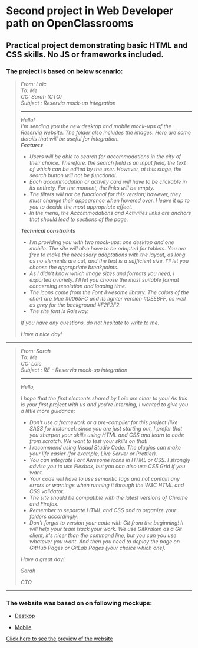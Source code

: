 # **Second project in Web Developer path on OpenClassrooms**

## **Practical project demonstrating basic HTML and CSS skills. No JS or frameworks included.**

### The project is based on below scenario:

> _From:  Loïc_  
>_To: Me_     
>_CC: Sarah (CTO)_  
>_Subject : Reservia mock-up integration_  
> ___
> _Hello!_  
 _I'm sending you the new desktop and mobile mock-ups of the Reservia website. The folder also includes the images. Here are some details that will be useful for integration._  
 **_Features_**
 >* _Users will be able to search for accommodations in the city of their choice. Therefore, the search field is an input field, the text of which can be edited by the user. However, at this stage, the search button will not be functional._
 >* _Each accommodation or activity card will have to be clickable in its entirety. For the moment, the links will be empty._
 >* _The filters will not be functional for this version; however, they must change their appearance when hovered over. I leave it up to you to decide the most appropriate effect._
 >* _In the menu, the Accommodations and Activities links are anchors that should lead to sections of the page._  
 > 
> **_Technical constraints_**
 >
 >* _I’m providing you with two mock-ups: one desktop and one mobile. The site will  also have to be adapted for tablets. You are free to make the necessary  adaptations with the layout, as long as no elements are cut, and the text is a   sufficient size. I’ll let you choose the appropriate breakpoints._
 >* _As I didn't know which image sizes and formats you need, I exported avariety.  I’ll let you choose the most suitable format concerning resolution and loading   time._
 >* _The icons come from the Font Awesome library. The colors of the chart are blue  #0065FC and its lighter version #DEEBFF, as well as grey for the background  #F2F2F2._
>* _The site font is Raleway._
>
>_If you have any questions, do not hesitate to write to me._
>
>_Have a nice day!_

___

>_From: Sarah_  
_To: Me_  
_CC: Loïc_  
_Subject : RE - Reservia mock-up integration_  
>___
>_Hello,_  
>
>_I hope that the first elements shared by Loïc are clear to you! As this is your first project with us and you're interning, I wanted to give you a little more guidance:_  
>* _Don't use a framework or a pre-compiler for this project (like SASS for instance): since you are just starting out, I prefer that  you sharpen your skills using HTML and CSS and learn to code from scratch. We want to test your skills on that!_  
>* _I recommend using Visual Studio Code. The plugins can make your life easier (for example, Live Server or Prettier)._  
>* _You can integrate Font Awesome icons in HTML or CSS. I strongly advise you to use Flexbox, but you can also use CSS Grid if you want._  
>* _Your code will have to use semantic tags and not contain any errors or warnings when running it through the W3C HTML and CSS validator._  
>* _The site should be compatible with the latest versions of Chrome and Firefox._  
>* _Remember to separate HTML and CSS and to organize your folders accordingly._  
>* _Don't forget to version your code with Git from the beginning! It will help your team track your work. We use GitKraken as a Git client, it's nicer than the command line, but you can you use whatever you want. And then you need to deploy the page on GitHub Pages or GitLab Pages (your choice which one)._  
>
>_Have a great day!_  
>
>_Sarah_  
>
>_CTO_  
___
### The website was based on on following mockups:


*  [Destkop](https://raw.githubusercontent.com/phos23/BartoszSwiderski_2_09262020_A/master/mockups/Desktop%20-%201.png)


*  [Mobile](https://raw.githubusercontent.com/phos23/BartoszSwiderski_2_09262020_A/master/mockups/iPhone%208%20-%201.png)

<a href="https://phos23.github.io/BartoszSwiderski_2_09262020_A/#">Click here to see the preview of the website</a>
